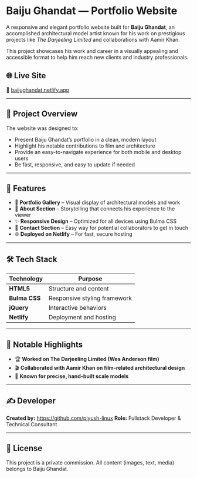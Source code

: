 # Baiju Ghandat — Portfolio Website

A responsive and elegant portfolio website built for **Baiju Ghandat**, an accomplished architectural model artist known for his work on prestigious projects like *The Darjeeling Limited* and collaborations with Aamir Khan.

This project showcases his work and career in a visually appealing and accessible format to help him reach new clients and industry professionals.

## 🌐 Live Site

🔗 [baijughandat.netlify.app](https://baijughandat.netlify.app)

---

## 📸 Project Overview

The website was designed to:
- Present Baiju Ghandat’s portfolio in a clean, modern layout
- Highlight his notable contributions to film and architecture
- Provide an easy-to-navigate experience for both mobile and desktop users
- Be fast, responsive, and easy to update if needed

---

## 🚀 Features

- 🎯 **Portfolio Gallery** – Visual display of architectural models and work
- 🧠 **About Section** – Storytelling that connects his experience to the viewer
- ✨ **Responsive Design** – Optimized for all devices using Bulma CSS
- 📩 **Contact Section** – Easy way for potential collaborators to get in touch
- 🌐 **Deployed on Netlify** – For fast, secure hosting

---

## 🛠️ Tech Stack

| Technology     | Purpose                     |
|----------------|-----------------------------|
| **HTML5**      | Structure and content        |
| **Bulma CSS**  | Responsive styling framework |
| **jQuery**     | Interactive behaviors        |
| **Netlify**    | Deployment and hosting       |


---

## 📌 Notable Highlights

- 🏆 **Worked on The Darjeeling Limited (Wes Anderson film)**
- 🎬 **Collaborated with Aamir Khan on film-related architectural design**
- 📐 **Known for precise, hand-built scale models**

---

## ✍️ Developer

**Created by:** https://github.com/piyush-linux
**Role:** Fullstack Developer & Technical Consultant

---

## 📄 License

This project is a private commission. All content (images, text, media) belongs to Baiju Ghandat.
